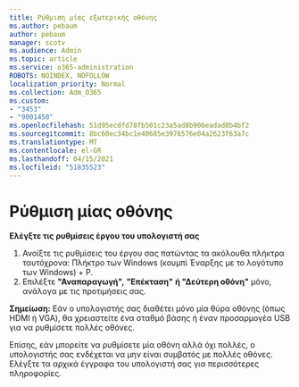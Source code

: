 ```yaml
---
title: Ρύθμιση μίας εξωτερικής οθόνης
ms.author: pebaum
author: pebaum
manager: scotv
ms.audience: Admin
ms.topic: article
ms.service: o365-administration
ROBOTS: NOINDEX, NOFOLLOW
localization_priority: Normal
ms.collection: Adm_O365
ms.custom:
- "3453"
- "9001450"
ms.openlocfilehash: 51d95ecdfd78fb501c23a5ad8b906eadad8b4bf2
ms.sourcegitcommit: 8bc60ec34bc1e40685e3976576e04a2623f63a7c
ms.translationtype: MT
ms.contentlocale: el-GR
ms.lasthandoff: 04/15/2021
ms.locfileid: "51835523"
---
```

# <a name="set-up-one-monitor"></a>Ρύθμιση μίας οθόνης

**Ελέγξτε τις ρυθμίσεις έργου του υπολογιστή σας**

1. Ανοίξτε τις ρυθμίσεις του έργου σας πατώντας τα ακόλουθα πλήκτρα ταυτόχρονα: Πλήκτρο των Windows (κουμπί Έναρξης με το λογότυπο των Windows) + P.
2. Επιλέξτε **"Αναπαραγωγή",** **"Επέκταση"** **ή "Δεύτερη οθόνη"** μόνο, ανάλογα με τις προτιμήσεις σας.

**Σημείωση:** Εάν ο υπολογιστής σας διαθέτει μόνο μία θύρα οθόνης (όπως HDMI ή VGA), θα χρειαστείτε ένα σταθμό βάσης ή έναν προσαρμογέα USB για να ρυθμίσετε πολλές οθόνες.

Επίσης, εάν μπορείτε να ρυθμίσετε μία οθόνη αλλά όχι πολλές, ο υπολογιστής σας ενδέχεται να μην είναι συμβατός με πολλές οθόνες. Ελέγξτε τα αρχικά έγγραφα του υπολογιστή σας για περισσότερες πληροφορίες.